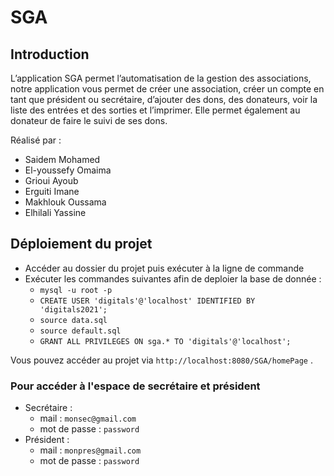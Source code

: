 # SGA

## Introduction

L’application SGA permet l’automatisation de la gestion des associations, notre application vous permet de créer une association, créer un compte en tant que président ou secrétaire, d’ajouter des dons, des donateurs, voir la liste des entrées et des sorties et l’imprimer. Elle permet également au donateur de faire le suivi de ses dons.

Réalisé par :

- Saidem Mohamed
- El-youssefy Omaima
- Grioui Ayoub
- Erguiti Imane
- Makhlouk Oussama
- Elhilali Yassine

## Déploiement du projet

- Accéder au dossier du projet puis exécuter à la ligne de commande
- Exécuter les commandes suivantes afin de deploier la base de donnée :
  - `mysql -u root -p `
  - `CREATE USER 'digitals'@'localhost' IDENTIFIED BY 'digitals2021';`
  - `source data.sql`
  - `source default.sql`
  - `GRANT ALL PRIVILEGES ON sga.* TO 'digitals'@'localhost';`

Vous pouvez accéder au projet via `http://localhost:8080/SGA/homePage` .

### Pour accéder à l'espace de secrétaire et président

- Secrétaire :
  - mail : `monsec@gmail.com`
  - mot de passe : `password`
- Président :
  - mail : `monpres@gmail.com`
  - mot de passe : `password`
